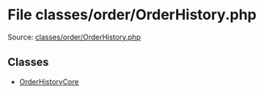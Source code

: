 File classes/order/OrderHistory.php
=========

Source: [classes/order/OrderHistory.php](https://github.com/PrestaShop/PrestaShop/blob/1.6.0.14/classes/order/OrderHistory.php)


Classes
-------

* [OrderHistoryCore](class.OrderHistoryCore.md)

